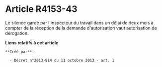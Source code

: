 # Article R4153-43

Le silence gardé par l'inspecteur du travail dans un délai de deux mois à compter de la réception de la demande
d'autorisation vaut autorisation de dérogation.

**Liens relatifs à cet article**

	**Créé par**:

	  - Décret n°2013-914 du 11 octobre 2013 - art. 1
